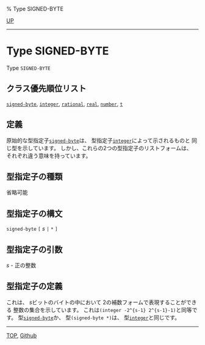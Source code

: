 % Type SIGNED-BYTE

[UP](12.2.html)  

---

# Type **SIGNED-BYTE**


Type `SIGNED-BYTE`


## クラス優先順位リスト

[`signed-byte`](12.2.signed-byte.html),
[`integer`](12.2.integer.html),
[`rational`](12.2.rational-system-class.html),
[`real`](12.2.real.html),
[`number`](12.2.number.html),
[`t`](4.4.t-system-class.html)


## 定義

原始的な型指定子[`signed-byte`](12.2.signed-byte.html)は、
型指定子[`integer`](12.2.integer.html)によって示されるものと
同じ型を示しています。
しかし、これらの2つの型指定子のリストフォームは、
それぞれ違う意味を持っています。


## 型指定子の種類

省略可能


## 型指定子の構文

`signed-byte` `[` *s* `|` `*` `]`


## 型指定子の引数

*s* - 正の整数


## 型指定子の定義

これは、
*s*ビットのバイトの中において
2の補数フォームで表現することができる
整数の集合を示しています。
これは`(integer -2^{s-1} 2^{s-1}-1)`と同等です。
型[`signed-byte`](12.2.signed-byte.html)か、
型`(signed-byte *)`は、
型[`integer`](12.2.integer.html)と同じです。


---
[TOP](index.html),  [Github](https://github.com/nptcl/npt-japanese)

